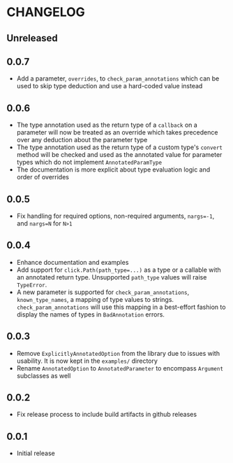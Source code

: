 # CHANGELOG

## Unreleased

## 0.0.7

- Add a parameter, `overrides`, to `check_param_annotations` which can be used
  to skip type deduction and use a hard-coded value instead

## 0.0.6

- The type annotation used as the return type of a `callback` on a parameter
  will now be treated as an override which takes precedence over any deduction
  about the parameter type
- The type annotation used as the return type of a custom type's `convert`
  method will be checked and used as the annotated value for parameter types
  which do not implement `AnnotatedParamType`
- The documentation is more explicit about type evaluation logic and order of
  overrides

## 0.0.5

- Fix handling for required options, non-required arguments, `nargs=-1`, and
  `nargs=N` for `N>1`

## 0.0.4

- Enhance documentation and examples
- Add support for `click.Path(path_type=...)` as a type or a callable with an
  annotated return type. Unsupported `path_type` values will raise `TypeError`.
- A new parameter is supported for `check_param_annotations`,
  `known_type_names`, a mapping of type values to strings.
  `check_param_annotations` will use this mapping in a best-effort fashion to
  display the names of types in `BadAnnotation` errors.

## 0.0.3

- Remove `ExplicitlyAnnotatedOption` from the library due to issues with
  usability. It is now kept in the `examples/` directory
- Rename `AnnotatedOption` to `AnnotatedParameter` to encompass `Argument`
  subclasses as well

## 0.0.2

- Fix release process to include build artifacts in github releases

## 0.0.1

- Initial release
